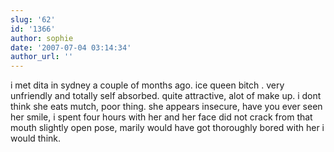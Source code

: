 ```yaml
---
slug: '62'
id: '1366'
author: sophie
date: '2007-07-04 03:14:34'
author_url: ''
---
```

i met dita in sydney a couple of months ago. ice queen bitch . very unfriendly and totally self absorbed. quite attractive, alot of make up. i dont think she eats mutch, poor thing. she appears insecure, have you ever seen her smile, i spent four hours with her and her face did not crack from that mouth slightly open pose, marily would have got thoroughly bored with her i would think.
